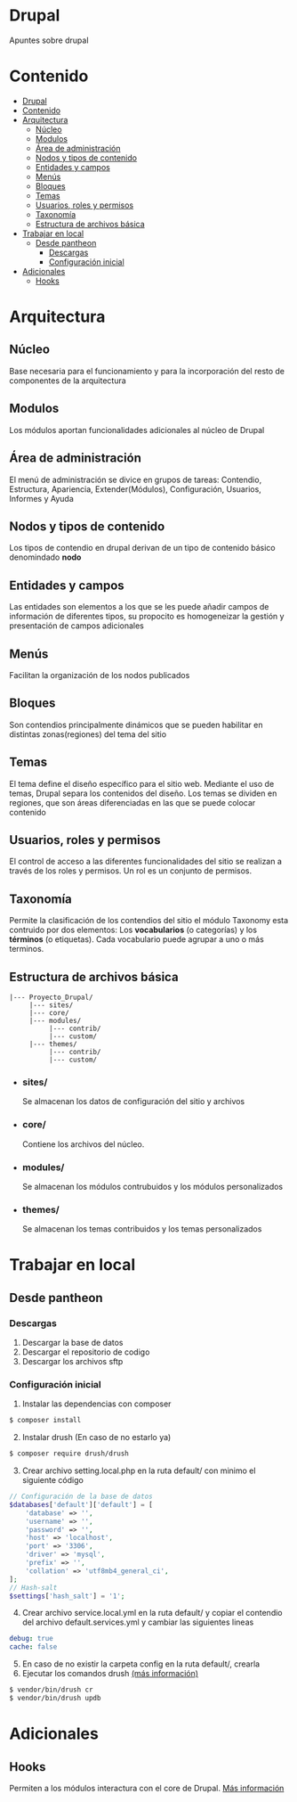 # Drupal
Apuntes sobre drupal

# Contenido
- [Drupal](#drupal)
- [Contenido](#contenido)
- [Arquitectura](#arquitectura)
  - [Núcleo](#núcleo)
  - [Modulos](#modulos)
  - [Área de administración](#área-de-administración)
  - [Nodos y tipos de contenido](#nodos-y-tipos-de-contenido)
  - [Entidades y campos](#entidades-y-campos)
  - [Menús](#menús)
  - [Bloques](#bloques)
  - [Temas](#temas)
  - [Usuarios, roles y permisos](#usuarios-roles-y-permisos)
  - [Taxonomía](#taxonomía)
  - [Estructura de archivos básica](#estructura-de-archivos-básica)
- [Trabajar en local](#trabajar-en-local)
  - [Desde pantheon](#desde-pantheon)
    - [Descargas](#descargas)
    - [Configuración inicial](#configuración-inicial)
- [Adicionales](#adicionales)
  - [Hooks](#hooks)

# Arquitectura
## Núcleo
Base necesaria para el funcionamiento y para la incorporación del resto de componentes de la arquitectura
## Modulos
Los módulos aportan funcionalidades adicionales al núcleo de Drupal
## Área de administración
El menú de administración se divice en grupos de tareas: Contendio, Estructura, Apariencia, Extender(Módulos), Configuración, Usuarios, Informes y Ayuda 
## Nodos y tipos de contenido
Los tipos de contendio en drupal derivan de un tipo de contenido básico denomindado <strong>nodo</strong>
## Entidades y campos
Las entidades son elementos a los que se les puede añadir campos de información de diferentes tipos, su propocito es homogeneizar la gestión y presentación de campos adicionales
## Menús 
Facilitan la organización de los nodos publicados
## Bloques
Son contendios principalmente dinámicos que se pueden habilitar en distintas zonas(regiones) del tema del sitio
## Temas
El tema define el diseño específico para el sitio web. Mediante el uso de temas, Drupal separa los contenidos del diseño.
Los temas se dividen en regiones, que son áreas diferenciadas en las que se puede colocar contenido
## Usuarios, roles y permisos
El control de acceso a las diferentes funcionalidades del sitio se realizan a través de los roles y permisos. Un rol es un conjunto de permisos.
## Taxonomía
Permite la clasificación de los contendios del sitio el módulo Taxonomy esta contruido por dos elementos: Los <strong>vocabularios</strong> (o categorías) y los <strong>términos</strong> (o etiquetas). Cada vocabulario puede agrupar a uno o más terminos.
## Estructura de archivos básica
```
|--- Proyecto_Drupal/
     |--- sites/
     |--- core/
     |--- modules/
          |--- contrib/
          |--- custom/
     |--- themes/
          |--- contrib/
          |--- custom/
```  
- ### sites/
    Se almacenan los datos de configuración del sitio y archivos
- ### core/
    Contiene los archivos del núcleo.
- ### modules/
    Se almacenan los módulos contrubuidos y los módulos personalizados
- ### themes/
    Se almacenan los temas contribuidos y los temas personalizados






# Trabajar en local
## Desde pantheon
### Descargas
1. Descargar la base de datos
2. Descargar el repositorio de codigo
3. Descargar los archivos sftp
### Configuración inicial
1. Instalar las dependencias con composer
```sh
$ composer install
```
2. Instalar drush (En caso de no estarlo ya)
```sh
$ composer require drush/drush
```
3. Crear archivo setting.local.php en la ruta default/ con minimo el siguiente código
```php
// Configuración de la base de datos
$databases['default']['default'] = [
    'database' => '',
    'username' => '',
    'password' => '',
    'host' => 'localhost',
    'port' => '3306',
    'driver' => 'mysql',
    'prefix' => '',
    'collation' => 'utf8mb4_general_ci',
];
// Hash-salt
$settings['hash_salt'] = '1';
```
4. Crear archivo service.local.yml en la ruta default/ y copiar el contendio del archivo default.services.yml y cambiar las siguientes lineas
```yml
debug: true
cache: false
```
5. En caso de no existir la carpeta config en la ruta default/, crearla
6. Ejecutar los comandos drush [(más información)](drush.md)
  ```sh
  $ vendor/bin/drush cr
  $ vendor/bin/drush updb
  ```
# Adicionales
## Hooks 
Permiten a los módulos interactura con el core de Drupal. [Más información](https://api.drupal.org/api/drupal/includes!module.inc/group/hooks/7.x)
